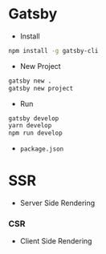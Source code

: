 # Gatsby


- Install

```sh
npm install -g gatsby-cli
```

- New Project

```sh
gatsby new .
gatsby new project
```


- Run


```sh
gatsby develop
yarn develop
npm run develop
```

- `package.json`



# SSR 
  
- Server Side Rendering


### CSR

- Client Side Rendering



